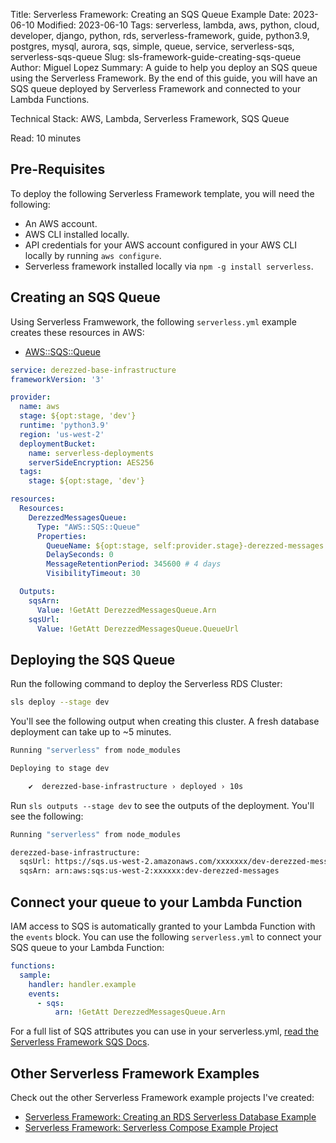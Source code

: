 Title: Serverless Framework: Creating an SQS Queue Example
Date: 2023-06-10
Modified: 2023-06-10
Tags: serverless, lambda, aws, python, cloud, developer, django, python, rds, serverless-framework, guide, python3.9, postgres, mysql, aurora, sqs, simple, queue, service, serverless-sqs, serverless-sqs-queue
Slug: sls-framework-guide-creating-sqs-queue
Author: Miguel Lopez
Summary: A guide to help you deploy an SQS queue using the Serverless Framework. By the end of this guide, you will have an SQS queue deployed by Serverless Framework and connected to your Lambda Functions.

Technical Stack: AWS, Lambda, Serverless Framework, SQS Queue

Read: 10 minutes

## Pre-Requisites

To deploy the following Serverless Framework template, you will need the following:

- An AWS account.
- AWS CLI installed locally. 
- API credentials for your AWS account configured in your AWS CLI locally by running `aws configure`.
- Serverless framework installed locally via `npm -g install serverless`.


## Creating an SQS Queue

Using Serverless Framwework, the following `serverless.yml` example creates these resources in AWS:

- [AWS::SQS::Queue](https://docs.aws.amazon.com/AWSCloudFormation/latest/UserGuide/aws-properties-sqs-queues.html)



```yml
service: derezzed-base-infrastructure
frameworkVersion: '3'

provider:
  name: aws
  stage: ${opt:stage, 'dev'}
  runtime: 'python3.9'
  region: 'us-west-2'
  deploymentBucket:
    name: serverless-deployments
    serverSideEncryption: AES256
  tags:
    stage: ${opt:stage, 'dev'}

resources:
  Resources:
    DerezzedMessagesQueue:
      Type: "AWS::SQS::Queue"
      Properties:
        QueueName: ${opt:stage, self:provider.stage}-derezzed-messages
        DelaySeconds: 0
        MessageRetentionPeriod: 345600 # 4 days
        VisibilityTimeout: 30

  Outputs:
    sqsArn:
      Value: !GetAtt DerezzedMessagesQueue.Arn
    sqsUrl:
      Value: !GetAtt DerezzedMessagesQueue.QueueUrl
```

## Deploying the SQS Queue

Run the following command to deploy the Serverless RDS Cluster:

```bash
sls deploy --stage dev
```

You'll see the following output when creating this cluster. A fresh database deployment can take up to ~5 minutes.

```bash
Running "serverless" from node_modules

Deploying to stage dev

    ✔  derezzed-base-infrastructure › deployed › 10s
```

Run `sls outputs --stage dev` to see the outputs of the deployment. You'll see the following:

```bash
Running "serverless" from node_modules

derezzed-base-infrastructure:
  sqsUrl: https://sqs.us-west-2.amazonaws.com/xxxxxxx/dev-derezzed-messages
  sqsArn: arn:aws:sqs:us-west-2:xxxxxx:dev-derezzed-messages
```

## Connect your queue to your Lambda Function

IAM access to SQS is automatically granted to your Lambda Function with the `events` block. You can use the following `serverless.yml` to connect your SQS queue to your Lambda Function:

```yml
functions:
  sample:
    handler: handler.example
    events:
      - sqs:
          arn: !GetAtt DerezzedMessagesQueue.Arn
```

For a full list of SQS attributes you can use in your serverless.yml, [read the Serverless Framework SQS Docs](https://www.serverless.com/framework/docs/providers/aws/events/sqs/).

## Other Serverless Framework Examples

Check out the other Serverless Framework example projects I've created:

- [Serverless Framework: Creating an RDS Serverless Database Example](https://www.devlo.io/sls-framework-guide-creating-serverless-rds-cluster.html)
- [Serverless Framework: Serverless Compose Example Project](https://www.devlo.io/sls-framework-serverless-compose-example-project.html)